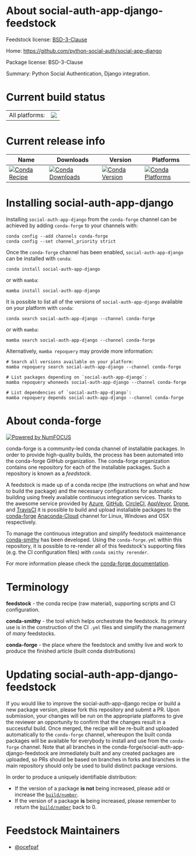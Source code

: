About social-auth-app-django-feedstock
======================================

Feedstock license: [BSD-3-Clause](https://github.com/conda-forge/social-auth-app-django-feedstock/blob/main/LICENSE.txt)

Home: https://github.com/python-social-auth/social-app-django

Package license: BSD-3-Clause

Summary: Python Social Authentication, Django integration.

Current build status
====================


<table><tr><td>All platforms:</td>
    <td>
      <a href="https://dev.azure.com/conda-forge/feedstock-builds/_build/latest?definitionId=4487&branchName=main">
        <img src="https://dev.azure.com/conda-forge/feedstock-builds/_apis/build/status/social-auth-app-django-feedstock?branchName=main">
      </a>
    </td>
  </tr>
</table>

Current release info
====================

| Name | Downloads | Version | Platforms |
| --- | --- | --- | --- |
| [![Conda Recipe](https://img.shields.io/badge/recipe-social--auth--app--django-green.svg)](https://anaconda.org/conda-forge/social-auth-app-django) | [![Conda Downloads](https://img.shields.io/conda/dn/conda-forge/social-auth-app-django.svg)](https://anaconda.org/conda-forge/social-auth-app-django) | [![Conda Version](https://img.shields.io/conda/vn/conda-forge/social-auth-app-django.svg)](https://anaconda.org/conda-forge/social-auth-app-django) | [![Conda Platforms](https://img.shields.io/conda/pn/conda-forge/social-auth-app-django.svg)](https://anaconda.org/conda-forge/social-auth-app-django) |

Installing social-auth-app-django
=================================

Installing `social-auth-app-django` from the `conda-forge` channel can be achieved by adding `conda-forge` to your channels with:

```
conda config --add channels conda-forge
conda config --set channel_priority strict
```

Once the `conda-forge` channel has been enabled, `social-auth-app-django` can be installed with `conda`:

```
conda install social-auth-app-django
```

or with `mamba`:

```
mamba install social-auth-app-django
```

It is possible to list all of the versions of `social-auth-app-django` available on your platform with `conda`:

```
conda search social-auth-app-django --channel conda-forge
```

or with `mamba`:

```
mamba search social-auth-app-django --channel conda-forge
```

Alternatively, `mamba repoquery` may provide more information:

```
# Search all versions available on your platform:
mamba repoquery search social-auth-app-django --channel conda-forge

# List packages depending on `social-auth-app-django`:
mamba repoquery whoneeds social-auth-app-django --channel conda-forge

# List dependencies of `social-auth-app-django`:
mamba repoquery depends social-auth-app-django --channel conda-forge
```


About conda-forge
=================

[![Powered by
NumFOCUS](https://img.shields.io/badge/powered%20by-NumFOCUS-orange.svg?style=flat&colorA=E1523D&colorB=007D8A)](https://numfocus.org)

conda-forge is a community-led conda channel of installable packages.
In order to provide high-quality builds, the process has been automated into the
conda-forge GitHub organization. The conda-forge organization contains one repository
for each of the installable packages. Such a repository is known as a *feedstock*.

A feedstock is made up of a conda recipe (the instructions on what and how to build
the package) and the necessary configurations for automatic building using freely
available continuous integration services. Thanks to the awesome service provided by
[Azure](https://azure.microsoft.com/en-us/services/devops/), [GitHub](https://github.com/),
[CircleCI](https://circleci.com/), [AppVeyor](https://www.appveyor.com/),
[Drone](https://cloud.drone.io/welcome), and [TravisCI](https://travis-ci.com/)
it is possible to build and upload installable packages to the
[conda-forge](https://anaconda.org/conda-forge) [Anaconda-Cloud](https://anaconda.org/)
channel for Linux, Windows and OSX respectively.

To manage the continuous integration and simplify feedstock maintenance
[conda-smithy](https://github.com/conda-forge/conda-smithy) has been developed.
Using the ``conda-forge.yml`` within this repository, it is possible to re-render all of
this feedstock's supporting files (e.g. the CI configuration files) with ``conda smithy rerender``.

For more information please check the [conda-forge documentation](https://conda-forge.org/docs/).

Terminology
===========

**feedstock** - the conda recipe (raw material), supporting scripts and CI configuration.

**conda-smithy** - the tool which helps orchestrate the feedstock.
                   Its primary use is in the construction of the CI ``.yml`` files
                   and simplify the management of *many* feedstocks.

**conda-forge** - the place where the feedstock and smithy live and work to
                  produce the finished article (built conda distributions)


Updating social-auth-app-django-feedstock
=========================================

If you would like to improve the social-auth-app-django recipe or build a new
package version, please fork this repository and submit a PR. Upon submission,
your changes will be run on the appropriate platforms to give the reviewer an
opportunity to confirm that the changes result in a successful build. Once
merged, the recipe will be re-built and uploaded automatically to the
`conda-forge` channel, whereupon the built conda packages will be available for
everybody to install and use from the `conda-forge` channel.
Note that all branches in the conda-forge/social-auth-app-django-feedstock are
immediately built and any created packages are uploaded, so PRs should be based
on branches in forks and branches in the main repository should only be used to
build distinct package versions.

In order to produce a uniquely identifiable distribution:
 * If the version of a package **is not** being increased, please add or increase
   the [``build/number``](https://docs.conda.io/projects/conda-build/en/latest/resources/define-metadata.html#build-number-and-string).
 * If the version of a package **is** being increased, please remember to return
   the [``build/number``](https://docs.conda.io/projects/conda-build/en/latest/resources/define-metadata.html#build-number-and-string)
   back to 0.

Feedstock Maintainers
=====================

* [@ocefpaf](https://github.com/ocefpaf/)

